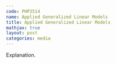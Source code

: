 ```yaml
---
code: PHP2514 
name: Applied Generalized Linear Models
title: Applied Generalized Linear Models
mathjax: true
layout: post
categories: media
---
```

Explanation.
